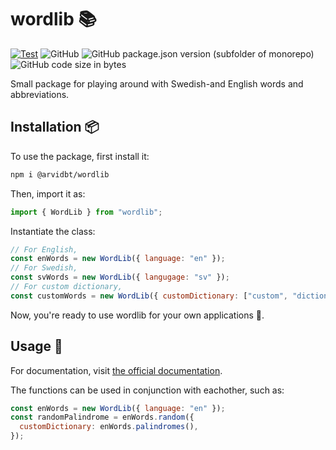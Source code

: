 # wordlib 📚

[![Test](https://github.com/arvidbt/wordlib/actions/workflows/test.yml/badge.svg)](https://github.com/arvidbt/wordlib/actions/workflows/test.yml/badge.svg)
![GitHub](https://img.shields.io/github/license/arvidbt/wordlib)
![GitHub package.json version (subfolder of monorepo)](https://img.shields.io/github/package-json/v/arvidbt/wordlib)
![GitHub code size in bytes](https://img.shields.io/github/languages/code-size/arvidbt/wordlib)

Small package for playing around with Swedish-and English words and abbreviations.

## Installation 📦

To use the package, first install it:

```bash
npm i @arvidbt/wordlib
```

Then, import it as:

```javascript
import { WordLib } from "wordlib";
```

Instantiate the class:

```javascript
// For English,
const enWords = new WordLib({ language: "en" });
// For Swedish,
const svWords = new WordLib({ langugage: "sv" });
// For custom dictionary,
const customWords = new WordLib({ customDictionary: ["custom", "dictionary"] });
```

Now, you're ready to use wordlib for your own applications 🚀.

## Usage 📖

For documentation, visit [the official documentation](https://arvidbt.github.io/wordlib/).

The functions can be used in conjunction with eachother, such as:

```javascript
const enWords = new WordLib({ language: "en" });
const randomPalindrome = enWords.random({
  customDictionary: enWords.palindromes(),
});
```
